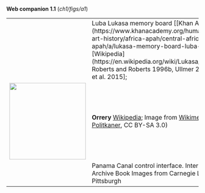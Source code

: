 **Web companion 1.1** (*ch1/figs/a1*)

<table>
<tr><td></td>
<td>
Luba Lukasa memory board 
   [[Khan Academy](https://www.khanacademy.org/humanities/ap-art-history/africa-apah/central-africa-apah/a/lukasa-memory-board-luba-peoples),
    [Wikipedia](https://en.wikipedia.org/wiki/Lukasa_(Luba)),
Roberts and Roberts 1996b, 
    Ullmer 2012,
    Chu et al. 2015]; 
</td></tr>
<tr>
<td width="50%">
<img src="https://upload.wikimedia.org/wikipedia/commons/thumb/1/10/Frederiksborg_slot_-_Museum_20090818_28.JPG/1920px-Frederiksborg_slot_-_Museum_20090818_28.JPG" 
  height=200 href="https://en.wikipedia.org/wiki/Orrery#/media/File:Frederiksborg_slot_-_Museum_20090818_28.JPG"></td>
<td>
<b>Orrery</b>
<a href="https://en.wikipedia.org/wiki/Orrery">Wikipedia</a>;
Image from <a href="https://en.wikipedia.org/wiki/Orrery#/media/File:Frederiksborg_slot_-_Museum_20090818_28.JPG">Wikimedia</a>
<a href="https://commons.wikimedia.org/wiki/User:Politikaner">Politkaner</a>, CC BY-SA 3.0)
</td></tr>

<tr><td></td>
<td>
Panama Canal control interface. Internet Archive Book
Images from Carnegie Library of Pittsburgh
</td></table>


